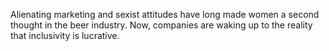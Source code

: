 Alienating marketing and sexist attitudes have long made women a second thought in the beer industry. Now, companies are waking up to the reality that inclusivity is lucrative.
